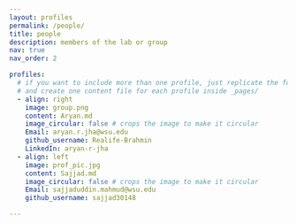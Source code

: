 ```yaml
---
layout: profiles
permalink: /people/
title: people
description: members of the lab or group
nav: true
nav_order: 2

profiles:
  # if you want to include more than one profile, just replicate the following block
  # and create one content file for each profile inside _pages/
  - align: right
    image: group.png
    content: Aryan.md
    image_circular: false # crops the image to make it circular
    Email: aryan.r.jha@wsu.edu
    github_username: Realife-Brahmin
    LinkedIn: aryan-r-jha
  - align: left
    image: prof_pic.jpg
    content: Sajjad.md
    image_circular: false # crops the image to make it circular
    Email: sajjaduddin.mahmud@wsu.edu
    github_username: sajjad30148

---
```

